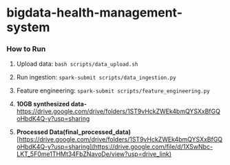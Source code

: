 # bigdata-health-management-system
### How to Run
1. Upload data: `bash scripts/data_upload.sh`  
2. Run ingestion: `spark-submit scripts/data_ingestion.py`  
3. Feature engineering: `spark-submit scripts/feature_engineering.py`  


4. **10GB synthesized data-**
https://drive.google.com/drive/folders/1ST9vHckZWEk4bmQYSXxBfGQoHbdK4Q-y?usp=sharing

5. **Processed Data(final_processed_data)**
[https://drive.google.com/drive/folders/1ST9vHckZWEk4bmQYSXxBfGQoHbdK4Q-y?usp=sharing](https://drive.google.com/file/d/1XSwNbc-LKT_5F0me1THMt34FbZNavoDe/view?usp=drive_link)


